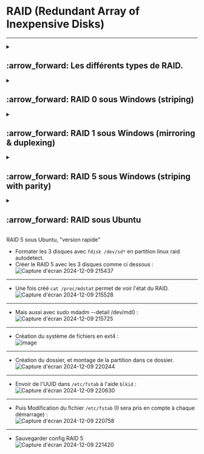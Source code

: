   # RAID (Redundant Array of Inexpensive Disks)  
---
<details>
<summary>
<h2>
:arrow_forward: Les différents types de RAID.  
</h2>
</summary>
  
### RAID 0  
la configuration RAID 0 permet d'améliorer la performance du système en répartissant 50% des données sur un disque et 50% sur l'autre.
Les deux disques travaillant simultanément, on dispose ainsi de performances deux fois plus élevée.
Soit une donnée A et une donnée B :  

• Volumétrie utile = Volumétrie totale
Les données n'étant pas dupliquées, il n'y aura pas de perte de volume stokage.

• Sécurité des données : FAIBLE
Il est fortement déconseillé d'utiliser cette configuration pour des serveurs assurant les services critiques de votre entreprise. Les données n'étant à aucuns moments dupliquées seront perdues si un des deux disques venait à être défectueux.

• Fonctionne uniquement sur deux disques
Il permet :  
* Un gain de performance.  
* D'avoir autant d'espace de stockage que la somme des disques utilisés.  
  ![image](https://github.com/user-attachments/assets/69869bd7-caa3-450e-97c4-35c5b465ac99)
---
  
### RAID 1  
La configuration RAID 1 permet de sécuriser un système en disposant de deux disques avec exactement les mêmes données. Dans cette configuration on ne recherche pas la performance mais plutôt la sécurité.  
Soit une donnée A et une donnée B :  

• Volumétrie utile = Volumétrie totale / 2  
Le disque 1 contenant exactement les mêmes données que le disque 2, la volumétrie utile sera divisée par 2.  

• Sécurité des données : BONNE  
Si un disque venait à être défaillant, cela ne poserait pas de problèmes car le second prendrait directement le relais.  
Il permet :  
* De la tolérence de panne  
![image](https://github.com/user-attachments/assets/931f7667-c8e2-4ba7-8199-83a3b8f798ed)
---

### RAID 5  
La configuration RAID 5, par un système de parité, répartit une petite partie des données sur chaque disque.  
Dans cette configuration, ce n'est pas la performance qu'on recherche mais plutôt la sécurité tout en économisant le volume de stockage.  
Soit une donnée A, une donnée B et une donnée C :  

• Volumétrie utile = Nombre de disques - 1 X capacité d'un disque  
Pour 3 disques de 200 Go, on aurait ainsi 3 -1 X 200 = 400 Go de volumétrie utile.  

• Sécurité des données : CORRECTE  
Dans cette configuration, on ne peut se permettre de perdre qu'un seul disque.  

• Nombre de disques nécessaires : Au moins 3  
Il permet :  
* Un gain de performance.  
* De la tolérence de panne.  
![image](https://github.com/user-attachments/assets/162267dc-34cc-4e5a-a5d8-91db82503808)

---
### RAID 10  
La configuration RAID 10 répartit dans une première grappe les données en RAID 0, et dans une seconde grappe temps en RAID 1.  
Celle-ci permet ainsi de disposer du niveau de sécurité de la configuration RAID 1 avec les performances qu'offre la configuration RAID 0.  
Soit une donnée A et une donnée B :  

• Volumétrie utile = Volumétrie totale / 2  

• Sécurité des données : BONNE  
Cette configuration offre un très bon niveau de sécurité car pour qu'une défaillance globale apparaisse, il faudrait que tous les éléments d'une grappe présentent un défaut en même temps.  

• Nombre de disques nécessaires : Au moins 4  

![image](https://github.com/user-attachments/assets/c092cd22-8991-40f8-847a-33d13623f48b)
---
</details>



<details>
<summary><h2> :arrow_forward: RAID 0 sous Windows (striping)  
</h2>
</summary>
Dans `Disk Management`  
`New striped volume` sur un des disques choisis pour le RAID 0  
---  
 
![Capture d'écran 2024-12-09 143633](https://github.com/user-attachments/assets/1985024c-ff5e-44f9-b7c5-aa45f2813301)  
---

Choisir le 2ème disque de réplication  
![Capture d'écran 2024-12-09 143654](https://github.com/user-attachments/assets/abea8da8-90e3-4e69-98a2-ce7a66d82c1e)  
---

Attribuer une lettre de lecteur pour le RAID 0  
![Capture d'écran 2024-12-09 143712](https://github.com/user-attachments/assets/54cab969-c19d-457a-9db6-6b9cc29977d6)  
---

Nommer le RAID 0  
![Capture d'écran 2024-12-09 143734](https://github.com/user-attachments/assets/09d7342e-ac6d-4328-8853-bd7b7bd7ee1f)  
---

Notre RAID 0 est prêt :  
![Capture d'écran 2024-12-09 143858](https://github.com/user-attachments/assets/b85d5579-b155-4993-a378-9fe9108cc9cb)  
---
</details>

<details>
<summary><h2> :arrow_forward: RAID 1 sous Windows (mirroring & duplexing)  
</h2>
</summary>
Dans `Disk Management`  
:hash: ``Choix de New mirrored volume" sur un des disques``  
  
---
  
![Capture d'écran 2024-12-09 151653](https://github.com/user-attachments/assets/3cc289f7-b705-4699-9bdb-644e7be502f1)  
---
:hash: ``Ajout du 2ème disque``  
![Capture d'écran 2024-12-09 151721](https://github.com/user-attachments/assets/b98307a0-20ab-4939-bd21-cd32e2d4ecf7)  
---
:hash: Attribution de la lettre de lecteur  
![Capture d'écran 2024-12-09 151727](https://github.com/user-attachments/assets/22953e0e-8dd1-4325-b74b-cf5568c3771f)  
---
:hash: Nom du RAID 1  
![Capture d'écran 2024-12-09 151741](https://github.com/user-attachments/assets/91fc3a76-9be6-4fef-804b-1762aedd596b)  
---

![Capture d'écran 2024-12-09 151746](https://github.com/user-attachments/assets/264e4a2f-f40f-444b-bb74-7b3c94e8e0dc)  
---
Notre RAID 1 est prêt  
![Capture d'écran 2024-12-09 151830](https://github.com/user-attachments/assets/58653693-47b0-4d95-9e0f-2241fcbe3632)  
---
</details>

  


<details>
<summary><h2> :arrow_forward: RAID 5 sous Windows (striping with parity)  
  </h2>
</summary>

:hash: ``Choix du RAID 5 sur un des disques``  
---
![Capture d'écran 2024-12-09 144702](https://github.com/user-attachments/assets/00b56046-4dad-4bb7-b988-491bce3ba27c)  

:hash: ``Ajout des 2 autres disques``  
---
![Capture d'écran 2024-12-09 144833](https://github.com/user-attachments/assets/5e6437fc-d424-438a-87e2-1dd5f5f558ec)  

:hash: Attribution de la lettre de lecteur  
---
![Capture d'écran 2024-12-09 144849](https://github.com/user-attachments/assets/a3f21d86-ff0b-4bb6-9867-bf96869434ce)  

:hash: Nom du RAID 5  
---
![Capture d'écran 2024-12-09 144908](https://github.com/user-attachments/assets/5f6c0204-d324-419a-862d-6561fc6a03b3)  

:hash: Le RAID 5 est créé. Pour 3Go on a 2Go  
---
![Capture d'écran 2024-12-09 144925](https://github.com/user-attachments/assets/74b41509-f58a-4c8a-92b1-4a77163a7b6c)  

:hash: Notre RAID 5 est prêt  
---
![Capture d'écran 2024-12-09 145242](https://github.com/user-attachments/assets/a565fce9-79b6-4bd7-906b-be291467d083)  
</details>



<details>
  <summary>
    <h2> :arrow_forward: RAID sous Ubuntu
  </summary>


### Installer "mdadm" :
`sudo apt-get install mdadm`, pour administrer le RAID mdadm sous Linux.  


![Capture d'écran 2024-12-09 164224](https://github.com/user-attachments/assets/e0dc5aa1-9b7e-424b-9170-5d30c98de9c3)  
taper `m` pour voir les options. taper `n` pour nouvelle partition. Puis `p`, pour partition primaire, puis entrée plusieurs fois pour prendre tout le disque. Changer le type de partition avec `t`, puis `L` pour avoir les raccourcis de codes. taper ensuite `fd` pour "Linux RAID auto". Ensuite `w` pour enregistrer et quiter.  

* En tapant `sudo fdisk -l` on voit que notre partition Linux RAID a bien été prise en compte :  
![Capture d'écran 2024-12-09 165050](https://github.com/user-attachments/assets/6ea60427-25ca-40b0-ab66-9fc97527c174)  

Faire la même chose avec le disque c : `sudo fdisk /dev/sdc`  

`lsblk` permet de voir nos partitions sur les 2 disques.  
![Capture d'écran 2024-12-09 165824](https://github.com/user-attachments/assets/2d3036f8-45b5-44c9-a5e9-6ceb57dc2ebc)  


### Création du RAID  
![Capture d'écran 2024-12-09 170341](https://github.com/user-attachments/assets/3211b199-5f05-41d4-95c7-3c3c1566b64f)  

* Vérification de l'état du RAID : `cat /proc/mdstat`. (Le résultat de la commande donne un RAID 1 actif md0 avec les partitions sdb1 et sdc1. De plus[UU] indique que les 2 disques sont en marche (Up))  
* Voir l'état du RAID avec `sudo mdadm --detail /dev/md0`. (Ici le statut du RAID est clean et les partitions concernées sont bien /dev/sdb1 et /dev/sdc1. 
De plus, /dev/sdb1 et /dev/sdc1 sont bien synchronisés.)  
* Voir les disque inclus dans le RAID avec `lsblk -f`.

### Formatage du RAID  

* Formate le volume RAID md0 avec un file system en ext4 et avec le nom PersonalData.  
![Capture d'écran 2024-12-09 171738](https://github.com/user-attachments/assets/8dda505e-22a0-485d-80ec-9324e932d387)
---

### Montage du RAID  

* Création du dossier + Montage :  
![Capture d'écran 2024-12-09 172422](https://github.com/user-attachments/assets/f20a01dc-8283-4422-8211-ecd8977cbed1)  
---


### Verrouillage du nom md0 de la partition RAID  
* Envoyer le résultat de la commande `sudo mdadm --detail --scan` dans /etc/mdadm/mdadm.conf
![Capture d'écran 2024-12-09 174233](https://github.com/user-attachments/assets/441c25ef-2831-4de1-aa52-4d801e4f53ea)

* Forcer la mise en application avec `sudo update-initramfs -u` et redémarrer  


### Simulation de panne  

Créer un fichier avec du texte dans "DATA-RAID1".
Couper un des lecteurs du RAID1 sur VirtualBox.
* Executer `mdadm --detail /dev/md0`
On voit le mode dégradé dans "State", mais le fichier est toujours lisible.
![Capture d'écran 2024-12-09 201233](https://github.com/user-attachments/assets/7917edaa-1016-4c25-bbaa-57fb3f7940eb)
---

* Partitionner comme au début avec `fdisk /dev/sdd`... (Lui attribuer un format linux raid)  
![Capture d'écran 2024-12-09 201422](https://github.com/user-attachments/assets/890de908-5a7e-4dde-ab6d-9904f6df97eb)  
---

* Ajouter ce nouveau disque au `md0` avec `sudo mdadm --manage /dev/md0 --add /dev/sdd1` et tout rentre dans l'ordre  
![Capture d'écran 2024-12-09 201814](https://github.com/user-attachments/assets/0e99f25a-6e1b-42b8-9276-d90b3db2504a)  
---

</details>


RAID 5 sous Ubuntu, "version rapide"

* Formater les 3 disques avec `fdisk /dev/sd*` en partition linux raid autodetect.  
* Créer le RAID 5 avec les 3 disques comme ci dessous :  
![Capture d'écran 2024-12-09 215437](https://github.com/user-attachments/assets/bf784d84-cd5b-48b9-8ef1-b1ad00047956)  
---
* Une fois créé `cat /proc/mdstat` permet de voir l'état du RAID.  
![Capture d'écran 2024-12-09 215528](https://github.com/user-attachments/assets/fe69b8b3-6e07-4e58-ae06-ad640517bdd6)  
---
* Mais aussi avec sudo mdadm --detail /dev/md0 :  
![Capture d'écran 2024-12-09 215725](https://github.com/user-attachments/assets/dd1af3da-5b94-4cea-8851-06a150175944)  
---
* Création du système de fichiers en ext4 :  
![image](https://github.com/user-attachments/assets/48f4f077-1a23-4794-9ae7-a224ae0df095)  
---

* Création du dossier, et montage de la partition dans ce dossier.  
![Capture d'écran 2024-12-09 220244](https://github.com/user-attachments/assets/e8657896-0df2-48ca-ab98-f5af8cc469ed)  
---
* Envoir de l'UUID dans `/etc/fstab` à l'aide `blkid` :  
![Capture d'écran 2024-12-09 220630](https://github.com/user-attachments/assets/42b399c8-7bfb-4846-96d9-0eb96e6dbd05)  
---
* Puis Modification du fichier `/etc/fstab` (Il sera pris en compte à chaque démarrage) :  
![Capture d'écran 2024-12-09 220758](https://github.com/user-attachments/assets/012a2606-47f9-4ac5-b40d-7a8118f8d559)  
---
* Sauvegarder config RAID 5  
![Capture d'écran 2024-12-09 221420](https://github.com/user-attachments/assets/cdb46cd0-e00e-48f7-8704-c6f8a22f4ceb)




